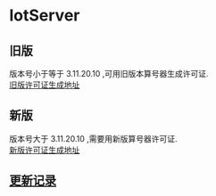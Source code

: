 # lotServer

## 旧版
版本号小于等于 3.11.20.10 ,可用旧版本算号器生成许可证.      
[旧版许可证生成地址](https://moeclub.azurewebsites.net/)    

## 新版
版本号大于 3.11.20.10 ,需要用新版算号器许可证.      
[新版许可证生成地址](https://moeclub.org)    

## [更新记录](http://download.appexnetworks.com.cn/releaseNotes/)     

  
